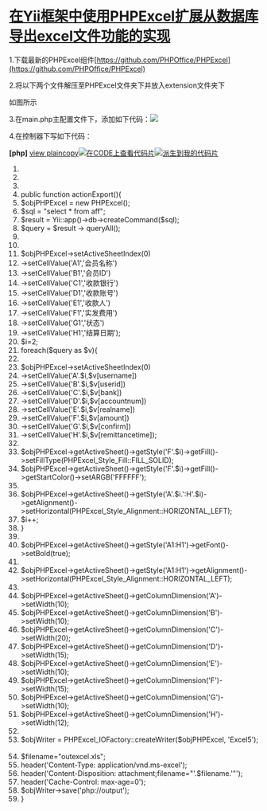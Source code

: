[在Yii框架中使用PHPExcel扩展从数据库导出excel文件功能的实现](/josh_008/article/details/17436299)
================================================================================================

1.下载最新的PHPExcel组件[https://github.com/PHPOffice/PHPExcel](https://github.com/PHPOffice/PHPExcel)

2.将以下两个文件解压至PHPExcel文件夹下并放入extension文件夹下

如图所示

3.在main.php主配置文件下，添加如下代码：![](http://img.blog.csdn.net/20131219120227812?watermark/2/text/aHR0cDovL2Jsb2cuY3Nkbi5uZXQvR2xhdENoZW4=/font/5a6L5L2T/fontsize/400/fill/I0JBQkFCMA==/dissolve/70/gravity/SouthEast)

4.在控制器下写如下代码：

**[php]** [view plain](http://blog.csdn.net/glatchen/article/details/17412929# "view plain")[copy](http://blog.csdn.net/glatchen/article/details/17412929# "copy")[![在CODE上查看代码片](https://code.csdn.net/assets/CODE_ico.png)](https://code.csdn.net/snippets/118902 "在CODE上查看代码片")[![派生到我的代码片](https://code.csdn.net/assets/ico_fork.svg)](https://code.csdn.net/snippets/118902/fork "派生到我的代码片")

1.   
2.   
3.    
4.  public function actionExport(){  
5.  \$objPHPExcel = new PHPExcel();  
6.  \$sql = "select \* from aff";  
7.  \$result = Yii::app()-\>db-\>createCommand(\$sql);  
8.  \$query = \$result -\> queryAll();  
9.    
10.   
11. \$objPHPExcel-\>setActiveSheetIndex(0)  
12. -\>setCellValue('A1','会员名称')  
13. -\>setCellValue('B1','会员ID')  
14. -\>setCellValue('C1','收款银行')  
15. -\>setCellValue('D1','收款账号')  
16. -\>setCellValue('E1','收款人')  
17. -\>setCellValue('F1','实发费用')  
18. -\>setCellValue('G1','状态')  
19. -\>setCellValue('H1','结算日期');  
20. \$i=2;  
21. foreach(\$query as \$v){  
22.   
23. \$objPHPExcel-\>setActiveSheetIndex(0)  
24. -\>setCellValue('A'.\$i,\$v[username])  
25. -\>setCellValue('B'.\$i,\$v[userid])  
26. -\>setCellValue('C'.\$i,\$v[bank])  
27. -\>setCellValue('D'.\$i,\$v[accountnum])  
28. -\>setCellValue('E'.\$i,\$v[realname])  
29. -\>setCellValue('F'.\$i,\$v[amount])  
30. -\>setCellValue('G'.\$i,\$v[confirm])  
31. -\>setCellValue('H'.\$i,\$v[remittancetime]);  
32.   
33. \$objPHPExcel-\>getActiveSheet()-\>getStyle('F'.\$i)-\>getFill()-\>setFillType(PHPExcel\_Style\_Fill::FILL\_SOLID);  
34. \$objPHPExcel-\>getActiveSheet()-\>getStyle('F'.\$i)-\>getFill()-\>getStartColor()-\>setARGB('FFFFFF');  
35.   
36. \$objPHPExcel-\>getActiveSheet()-\>getStyle('A'.\$i.':H'.\$i)-\>getAlignment()-\>setHorizontal(PHPExcel\_Style\_Alignment::HORIZONTAL\_LEFT);  
37. \$i++;  
38. }  
39.   
40. \$objPHPExcel-\>getActiveSheet()-\>getStyle('A1:H1')-\>getFont()-\>setBold(true);  
41.   
42. \$objPHPExcel-\>getActiveSheet()-\>getStyle('A1:H1')-\>getAlignment()-\>setHorizontal(PHPExcel\_Style\_Alignment::HORIZONTAL\_LEFT);  
43.   
44. \$objPHPExcel-\>getActiveSheet()-\>getColumnDimension('A')-\>setWidth(10);  
45. \$objPHPExcel-\>getActiveSheet()-\>getColumnDimension('B')-\>setWidth(10);  
46. \$objPHPExcel-\>getActiveSheet()-\>getColumnDimension('C')-\>setWidth(20);  
47. \$objPHPExcel-\>getActiveSheet()-\>getColumnDimension('D')-\>setWidth(15);  
48. \$objPHPExcel-\>getActiveSheet()-\>getColumnDimension('E')-\>setWidth(10);  
49. \$objPHPExcel-\>getActiveSheet()-\>getColumnDimension('F')-\>setWidth(15);  
50. \$objPHPExcel-\>getActiveSheet()-\>getColumnDimension('G')-\>setWidth(10);  
51. \$objPHPExcel-\>getActiveSheet()-\>getColumnDimension('H')-\>setWidth(12);  
52.   
53. \$objWriter = PHPExcel\_IOFactory::createWriter(\$objPHPExcel, 'Excel5');  
54. \$filename="outexcel.xls";  
55. header('Content-Type: application/vnd.ms-excel');  
56. header('Content-Disposition: attachment;filename="'.\$filename.'"');  
57. header('Cache-Control: max-age=0');  
58. \$objWriter-\>save('php://output');  
59. } 

